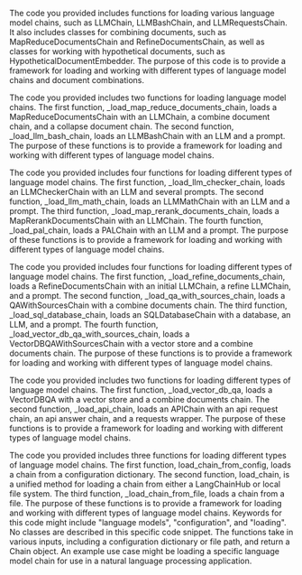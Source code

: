 The code you provided includes functions for loading various language model chains, such as LLMChain, LLMBashChain, and LLMRequestsChain. It also includes classes for combining documents, such as MapReduceDocumentsChain and RefineDocumentsChain, as well as classes for working with hypothetical documents, such as HypotheticalDocumentEmbedder. The purpose of this code is to provide a framework for loading and working with different types of language model chains and document combinations.

The code you provided includes two functions for loading language model chains. The first function, _load_map_reduce_documents_chain, loads a MapReduceDocumentsChain with an LLMChain, a combine document chain, and a collapse document chain. The second function, _load_llm_bash_chain, loads an LLMBashChain with an LLM and a prompt. The purpose of these functions is to provide a framework for loading and working with different types of language model chains.

The code you provided includes four functions for loading different types of language model chains. The first function, _load_llm_checker_chain, loads an LLMCheckerChain with an LLM and several prompts. The second function, _load_llm_math_chain, loads an LLMMathChain with an LLM and a prompt. The third function, _load_map_rerank_documents_chain, loads a MapRerankDocumentsChain with an LLMChain. The fourth function, _load_pal_chain, loads a PALChain with an LLM and a prompt. The purpose of these functions is to provide a framework for loading and working with different types of language model chains.

The code you provided includes four functions for loading different types of language model chains. The first function, _load_refine_documents_chain, loads a RefineDocumentsChain with an initial LLMChain, a refine LLMChain, and a prompt. The second function, _load_qa_with_sources_chain, loads a QAWithSourcesChain with a combine documents chain. The third function, _load_sql_database_chain, loads an SQLDatabaseChain with a database, an LLM, and a prompt. The fourth function, _load_vector_db_qa_with_sources_chain, loads a VectorDBQAWithSourcesChain with a vector store and a combine documents chain. The purpose of these functions is to provide a framework for loading and working with different types of language model chains.

The code you provided includes two functions for loading different types of language model chains. The first function, _load_vector_db_qa, loads a VectorDBQA with a vector store and a combine documents chain. The second function, _load_api_chain, loads an APIChain with an api request chain, an api answer chain, and a requests wrapper. The purpose of these functions is to provide a framework for loading and working with different types of language model chains.

The code you provided includes three functions for loading different types of language model chains. The first function, load_chain_from_config, loads a chain from a configuration dictionary. The second function, load_chain, is a unified method for loading a chain from either a LangChainHub or local file system. The third function, _load_chain_from_file, loads a chain from a file. The purpose of these functions is to provide a framework for loading and working with different types of language model chains. Keywords for this code might include "language models", "configuration", and "loading". No classes are described in this specific code snippet. The functions take in various inputs, including a configuration dictionary or file path, and return a Chain object. An example use case might be loading a specific language model chain for use in a natural language processing application.

